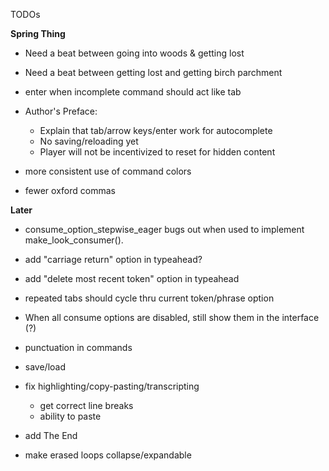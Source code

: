 TODOs

**Spring Thing**


- Need a beat between going into woods & getting lost

- Need a beat between getting lost and getting birch parchment

- enter when incomplete command should act like tab

- Author's Preface:
    - Explain that tab/arrow keys/enter work for autocomplete
    - No saving/reloading yet
    - Player will not be incentivized to reset for hidden content

- more consistent use of command colors

- fewer oxford commas


**Later**

- consume_option_stepwise_eager bugs out when used to implement make_look_consumer().

- add "carriage return" option in typeahead?
- add "delete most recent token" option in typeahead

- repeated tabs should cycle thru current token/phrase option

- When all consume options are disabled, still show them in the interface (?)

- punctuation in commands

- save/load
    
- fix highlighting/copy-pasting/transcripting
    - get correct line breaks
    - ability to paste 

- add The End

- make erased loops collapse/expandable

